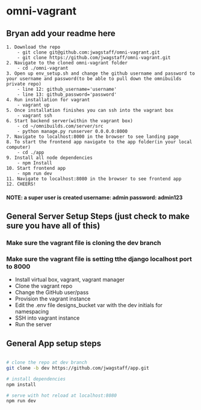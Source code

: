 # omni-vagrant

## Bryan add your readme here

```
1. Download the repo
    - git clone git@github.com:jwagstaff/omni-vagrant.git
    - git clone https://github.com/jwagstaff/omni-vagrant.git
2. Navigate to the cloned omni-vagrant folder
    - cd ./omni-vagrant
3. Open up env_setup.sh and change the github username and password to your username and password(to be able to pull down the omnibuilds private repo)
    - line 12: github_username='username'
    - line 13: github_password='password'
4. Run installation for vagrant
    - vagrant up
5. Once installation finishes you can ssh into the vagrant box
    - vagrant ssh
6. Start backend server(within the vagrant box)
    - cd ~/omnibuilds.com/server/src
    - python manage.py runserver 0.0.0.0:8000
7. Navigate to localhost:8000 in the browser to see landing page
8. To start the frontend app navigate to the app folder(in your local computer)
    - cd ./app
9. Install all node dependencies
    - npm Install
10. Start frontend app
    - npm run dev
11. Navigate to localhost:8080 in the browser to see frontend app
12. CHEERS!
```
#### NOTE: a super user is created username: admin password: admin123


## General Server Setup Steps (just check to make sure you have all of this)

### Make sure the vagrant file is cloning the dev branch
### Make sure the vagrant file is setting tthe django localhost port to 8000

* Install virtual box, vagrant, vagrant manager
* Clone the vagrant repo
* Change the GitHub user/pass
* Provision the vagrant instance
* Edit the .env file designs_bucket var with the dev initials for namespacing
* SSH into vagrant instance
* Run the server

## General App setup steps

```bash

# clone the repo at dev branch
git clone -b dev https://github.com/jwagstaff/app.git

# install dependencies
npm install

# serve with hot reload at localhost:8080
npm run dev

```
